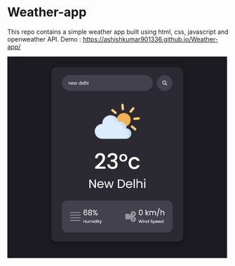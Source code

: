 # Weather-app
This repo contains a simple weather app built using html, css, javascript and openweather API.
Demo : https://ashishkumar901336.github.io/Weather-app/

![Weather app](Images/Weather-app.png)
